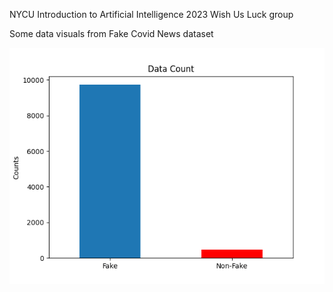 NYCU Introduction to Artificial Intelligence 2023
Wish Us Luck group

Some data visuals from Fake Covid News dataset


![alt text](data_analysis/data_count_2.png)
